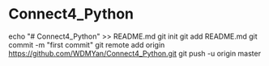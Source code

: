 # Connect4_Python
echo "# Connect4_Python" >> README.md
git init
git add README.md
git commit -m "first commit"
git remote add origin https://github.com/WDMYan/Connect4_Python.git
git push -u origin master
